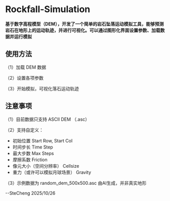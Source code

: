 # Rockfall-Simulation
**基于数字高程模型（DEM），开发了一个简单的岩石坠落运动模拟工具，能够预测岩石在地形上的运动轨迹，并进行可视化。可以通过图形化界面设置参数、加载数据并运行模拟**
## 使用方法
（1）加载 DEM 数据  

（2）设置各项参数  

（3）开始模拟，可视化落石运动轨迹
## 注意事项
（1）目前数据只支持 ASCII DEM （.asc）

（2）支持自定义：
- 初始位置 Start Row, Start Col
- 时间步长 Time Step
- 最大步数 Max Steps
- 摩擦系数 Friction
- 像元大小（空间分辨率） Cellsize
- 重力（或许可以模拟月球场景） Gravity

（3）示例数据为 random_dem_500x500.asc 由AI生成，并非真实地形

--SteCheng 2025/10/26
